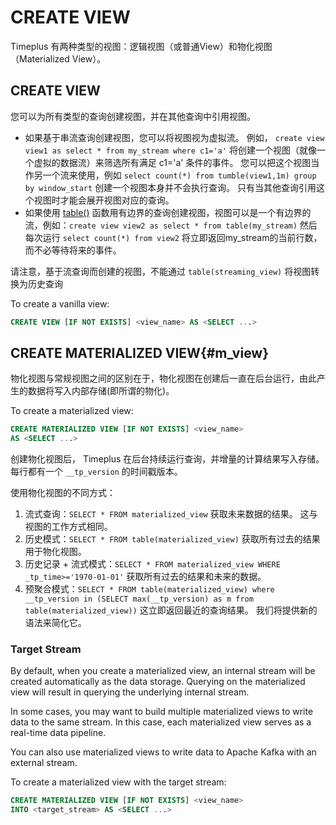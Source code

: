 # CREATE VIEW

Timeplus 有两种类型的视图：逻辑视图（或普通View）和物化视图（Materialized View）。

## CREATE VIEW

您可以为所有类型的查询创建视图，并在其他查询中引用视图。

* 如果基于串流查询创建视图，您可以将视图视为虚拟流。 例如， `create view view1 as select * from my_stream where c1='a'` 将创建一个视图（就像一个虚拟的数据流）来筛选所有满足 c1='a' 条件的事件。 您可以把这个视图当作另一个流来使用，例如 `select count(*) from tumble(view1,1m) group by window_start` 创建一个视图本身并不会执行查询。 只有当其他查询引用这个视图时才能会展开视图对应的查询。
* 如果使用 [table()](functions_for_streaming#table) 函数用有边界的查询创建视图，视图可以是一个有边界的流，例如：`create view view2 as select * from table(my_stream)` 然后每次运行 `select count(*) from view2` 将立即返回my_stream的当前行数，而不必等待将来的事件。

请注意，基于流查询而创建的视图，不能通过 `table(streaming_view)` 将视图转换为历史查询

To create a vanilla view:

```sql
CREATE VIEW [IF NOT EXISTS] <view_name> AS <SELECT ...>
```

## CREATE MATERIALIZED VIEW{#m_view}

物化视图与常规视图之间的区别在于，物化视图在创建后一直在后台运行，由此产生的数据将写入内部存储(即所谓的物化)。

To create a materialized view:

```sql
CREATE MATERIALIZED VIEW [IF NOT EXISTS] <view_name> 
AS <SELECT ...>
```

创建物化视图后， Timeplus 在后台持续运行查询，并增量的计算结果写入存储。  每行都有一个 `__tp_version` 的时间戳版本。

使用物化视图的不同方式：

1. 流式查询：`SELECT * FROM materialized_view` 获取未来数据的结果。 这与视图的工作方式相同。
2. 历史模式：`SELECT * FROM table(materialized_view)` 获取所有过去的结果用于物化视图。
3. 历史记录 + 流式模式：`SELECT * FROM materialized_view WHERE _tp_time>='1970-01-01'` 获取所有过去的结果和未来的数据。
4. 预聚合模式：`SELECT * FROM table(materialized_view) where __tp_version in (SELECT max(__tp_version) as m from table(materialized_view))` 这立即返回最近的查询结果。 我们将提供新的语法来简化它。

### Target Stream

By default, when you create a materialized view, an internal stream will be created automatically as the data storage. Querying on the materialized view will result in querying the underlying internal stream.

In some cases, you may want to build multiple materialized views to write data to the same stream. In this case, each materialized view serves as a real-time data pipeline.

You can also use materialized views to write data to Apache Kafka with an external stream.

To create a materialized view with the target stream:

```sql
CREATE MATERIALIZED VIEW [IF NOT EXISTS] <view_name>
INTO <target_stream> AS <SELECT ...>
```

